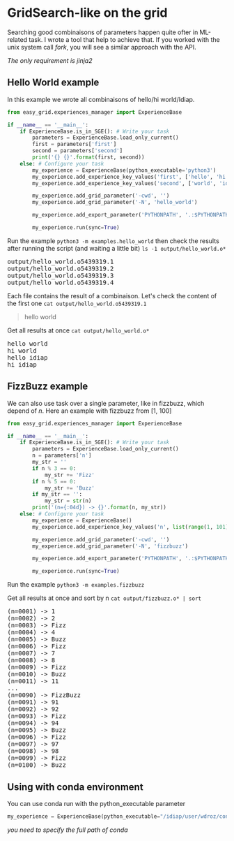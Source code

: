 # GridSearch-like on the grid
Searching good combinaisons of parameters happen quite ofter in ML-related task. I wrote a tool that help to achieve that. If you worked with the unix system call *fork*, you will see a similar approach with the API.

*The only requirement is jinja2*

## Hello World example
In this example we wrote all combinaisons of hello/hi world/Idiap.
```python
from easy_grid.experiences_manager import ExperienceBase

if __name__ == '__main__':
    if ExperienceBase.is_in_SGE(): # Write your task
        parameters = ExperienceBase.load_only_current()
        first = parameters['first']
        second = parameters['second']
        print('{} {}'.format(first, second))
    else: # Configure your task
        my_experience = ExperienceBase(python_executable='python3')
        my_experience.add_experience_key_values('first', ['hello', 'hi'])
        my_experience.add_experience_key_values('second', ['world', 'idiap'])

        my_experience.add_grid_parameter('-cwd', '')
        my_experience.add_grid_parameter('-N', 'hello_world')

        my_experience.add_export_parameter('PYTHONPATH', '.:$PYTHONPATH')

        my_experience.run(sync=True)
```
Run the example `python3 -m examples.hello_world` then check the results after running the script (and waiting a little bit)
`ls -1 output/hello_world.o*`
<pre>
output/hello_world.o5439319.1
output/hello_world.o5439319.2
output/hello_world.o5439319.3
output/hello_world.o5439319.4
</pre>
Each file contains the result of a combinaison. Let's check the content of the first one
`cat output/hello_world.o5439319.1`
> hello world

Get all results at once
`cat output/hello_world.o*`
<pre>
hello world
hi world
hello idiap
hi idiap
</pre>

## FizzBuzz example
We can also use task over a single parameter, like in fizzbuzz, which depend of *n*. Here an example with fizzbuzz from [1, 100]

```python
from easy_grid.experiences_manager import ExperienceBase

if __name__ == '__main__':
    if ExperienceBase.is_in_SGE(): # Write your task
        parameters = ExperienceBase.load_only_current()
        n = parameters['n']
        my_str = ''
        if n % 3 == 0: 
            my_str += 'Fizz'
        if n % 5 == 0: 
            my_str += 'Buzz'
        if my_str == '': 
            my_str = str(n)
        print('(n={:04d}) -> {}'.format(n, my_str))
    else: # Configure your task
        my_experience = ExperienceBase()
        my_experience.add_experience_key_values('n', list(range(1, 101)))

        my_experience.add_grid_parameter('-cwd', '')
        my_experience.add_grid_parameter('-N', 'fizzbuzz')

        my_experience.add_export_parameter('PYTHONPATH', '.:$PYTHONPATH')

        my_experience.run(sync=True)
```

Run the example `python3 -m examples.fizzbuzz`

Get all results at once and sort by n
`cat output/fizzbuzz.o* | sort`
<pre>
(n=0001) -> 1
(n=0002) -> 2
(n=0003) -> Fizz
(n=0004) -> 4
(n=0005) -> Buzz
(n=0006) -> Fizz
(n=0007) -> 7
(n=0008) -> 8
(n=0009) -> Fizz
(n=0010) -> Buzz
(n=0011) -> 11
...
(n=0090) -> FizzBuzz
(n=0091) -> 91
(n=0092) -> 92
(n=0093) -> Fizz
(n=0094) -> 94
(n=0095) -> Buzz
(n=0096) -> Fizz
(n=0097) -> 97
(n=0098) -> 98
(n=0099) -> Fizz
(n=0100) -> Buzz
</pre>

## Using with conda environment

You can use conda run with the python_executable parameter

```python
my_experience = ExperienceBase(python_executable="/idiap/user/wdroz/conda_stuff/miniconda3/condabin/conda run -n rise-baseline python3")
```
*you need to specify the full path of conda*